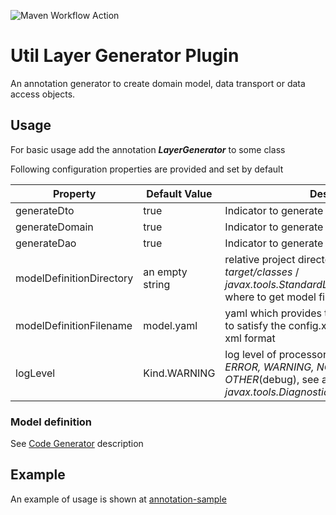 ![Maven Workflow Action](https://github.com/Ma-Vin/layer-generator/actions/workflows/maven.yml/badge.svg)

# Util Layer Generator Plugin

An annotation generator to create domain model, data transport or data access objects.

## Usage

For basic usage add the annotation ***LayerGenerator*** to some class

Following configuration properties are provided and set by default

| Property                 | Default Value   | Description                                                                                                                             |
|--------------------------|-----------------|-----------------------------------------------------------------------------------------------------------------------------------------|
| generateDto              | true            | Indicator to generate data transport objects                                                                                            |
| generateDomain           | true            | Indicator to generate domain objects                                                                                                    |
| generateDao              | true            | Indicator to generate data access objects                                                                                               |
| modelDefinitionDirectory | an empty string | relative project directory,with respect to *target/classes* / *javax.tools.StandardLocation#CLASS_OUTPUT*, where to get model file from |
| modelDefinitionFilename  | model.yaml      | yaml which provides the model definition. Has to satisfy the config.xsd. Or equivalent json and xml format                              |
| logLevel                 | Kind.WARNING    | log level of processor. Allowed values are *ERROR, WARNING, NOTE*(info) or *OTHER*(debug), see also *javax.tools.Diagnostic.Kind*       |

### Model definition

See [Code Generator](../base-layer-generator/README.md) description

## Example

An example of usage is shown at [annotation-sample](../sample/annotation-sample)